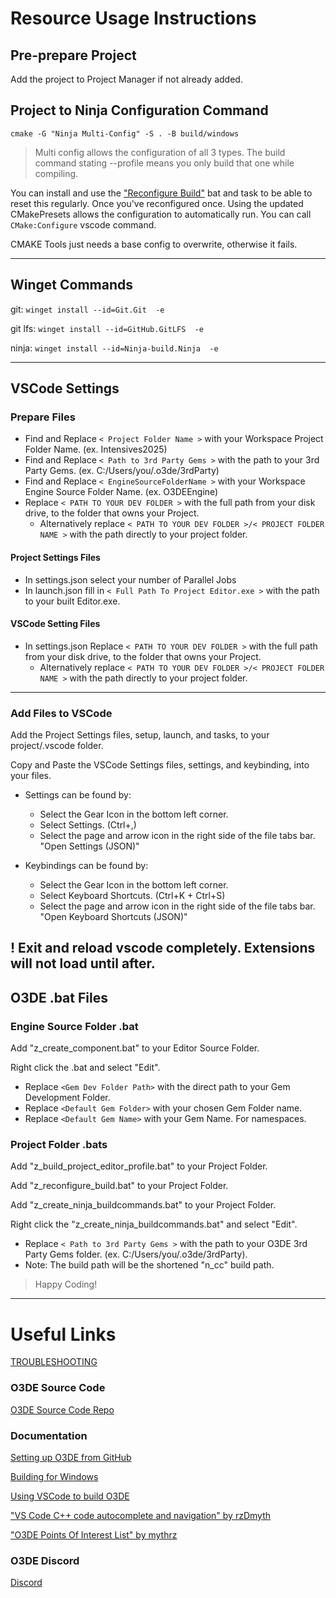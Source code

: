 # Resource Usage Instructions

## Pre-prepare Project
Add the project to Project Manager if not already added.

## Project to Ninja Configuration Command
`cmake -G "Ninja Multi-Config" -S . -B build/windows`

> Multi config allows the configuration of all 3 types. The build command stating --profile means you only build that one while compiling.

You can install and use the ["Reconfigure Build"](https://github.com/GaianHelmers/O3DEIntensivesResources/blob/main/Setup%20VSCode/O3DE%20VSCode%20bat%20Files/Project%20bats/z_reconfigure_build.bat) bat and task to be able to reset this regularly.
Once you've reconfigured once. Using the updated CMakePresets allows the configuration to automatically run. You can call `CMake:Configure` vscode command.

CMAKE Tools just needs a base config to overwrite, otherwise it fails.

---------

## Winget Commands

git: `winget install --id=Git.Git  -e`

git lfs: `winget install --id=GitHub.GitLFS  -e`

ninja: `winget install --id=Ninja-build.Ninja  -e`

---------

## VSCode Settings

### Prepare Files
- Find and Replace `< Project Folder Name >` with your Workspace Project Folder Name. (ex. Intensives2025)
- Find and Replace `< Path to 3rd Party Gems >` with the path to your 3rd Party Gems. (ex. C:/Users/you/.o3de/3rdParty)
- Find and Replace `< EngineSourceFolderName >` with your Workspace Engine Source Folder Name. (ex. O3DEEngine)
- Replace `< PATH TO YOUR DEV FOLDER >` with the full path from your disk drive, to the folder that owns your Project.
   - Alternatively replace `< PATH TO YOUR DEV FOLDER >/< PROJECT FOLDER NAME >` with the path directly to your project folder.

#### Project Settings Files
- In settings.json select your number of Parallel Jobs
- In launch.json fill in `< Full Path To Project Editor.exe >` with the path to your built Editor.exe.

#### VSCode Setting Files
- In settings.json Replace `< PATH TO YOUR DEV FOLDER >` with the full path from your disk drive, to the folder that owns your Project.
   - Alternatively replace `< PATH TO YOUR DEV FOLDER >/< PROJECT FOLDER NAME >` with the path directly to your project folder.

---------

### Add Files to VSCode
Add the Project Settings files, setup, launch, and tasks, to your project/.vscode folder.

Copy and Paste the VSCode Settings files, settings, and keybinding, into your files.
- Settings can be found by:
   - Select the Gear Icon in the bottom left corner.
   - Select Settings. (Ctrl+,)
   - Select the page and arrow icon in the right side of the file tabs bar. "Open Settings (JSON)"

- Keybindings can be found by:
   - Select the Gear Icon in the bottom left corner.
   - Select Keyboard Shortcuts. (Ctrl+K + Ctrl+S)
   - Select the page and arrow icon in the right side of the file tabs bar. "Open Keyboard Shortcuts (JSON)"

! Exit and reload vscode completely. Extensions will not load until after.
---------

## O3DE .bat Files

### Engine Source Folder .bat
Add "z_create_component.bat" to your Editor Source Folder.

Right click the .bat and select "Edit".
- Replace `<Gem Dev Folder Path>` with the direct path to your Gem Development Folder.
- Replace `<Default Gem Folder>` with your chosen Gem Folder name.
- Replace `<Default Gem Name>` with your Gem Name. For namespaces.

### Project Folder .bats
Add "z_build_project_editor_profile.bat" to your Project Folder.

Add "z_reconfigure_build.bat" to your Project Folder.

Add "z_create_ninja_buildcommands.bat" to your Project Folder.

Right click the "z_create_ninja_buildcommands.bat" and select "Edit".
- Replace `< Path to 3rd Party Gems >` with the path to your O3DE 3rd Party Gems folder. (ex. C:/Users/you/.o3de/3rdParty).
- Note: The build path will be the shortened "n_cc" build path.

> Happy Coding!

---------

# Useful Links

[TROUBLESHOOTING](Troubleshooting.md)

### O3DE Source Code
[O3DE Source Code Repo](https://github.com/o3de/o3de/)

### Documentation
[Setting up O3DE from GitHub](https://www.docs.o3de.org/docs/welcome-guide/setup/setup-from-github/)

[Building for Windows](https://www.docs.o3de.org/docs/welcome-guide/setup/setup-from-github/building-windows/)

[Using VSCode to build O3DE](https://github.com/o3de/o3de/wiki/Using-VSCode-to-build-O3DE#windows)

["VS Code C++ code autocomplete and navigation" by rzDmyth](https://www.youtube.com/watch?v=-_RRuanDwCQ)

["O3DE Points Of Interest List" by mythrz](https://github.com/mythrz/O3DE_PointsOfInterestList/tree/main)


### O3DE Discord
[Discord](https://discord.com/invite/o3de)